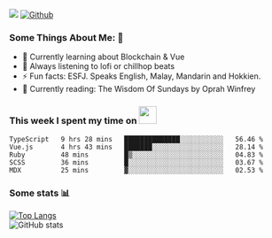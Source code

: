 ![](https://visitor-badge.laobi.icu/badge?page_id=seanho96.seanho96)
[![Github](https://img.shields.io/github/followers/seanho96?label=Follow&style=social)](https://github.com/seanho96)

### Some Things About Me: 👋
- 🌱 Currently learning about Blockchain & Vue
- :musical_note: Always listening to lofi or chillhop beats
- :zap: Fun facts: ESFJ. Speaks English, Malay, Mandarin and Hokkien.
- :book: Currently reading: The Wisdom Of Sundays by Oprah Winfrey

### This week I spent my time on <img src="https://media.giphy.com/media/SvQzkTQb3ZwKcj1QTO/giphy.gif" width="32">

<!--START_SECTION:waka-->

```text
TypeScript   9 hrs 28 mins   ██████████████░░░░░░░░░░░   56.46 %
Vue.js       4 hrs 43 mins   ███████░░░░░░░░░░░░░░░░░░   28.14 %
Ruby         48 mins         █▒░░░░░░░░░░░░░░░░░░░░░░░   04.83 %
SCSS         36 mins         █░░░░░░░░░░░░░░░░░░░░░░░░   03.67 %
MDX          25 mins         ▓░░░░░░░░░░░░░░░░░░░░░░░░   02.53 %
```

<!--END_SECTION:waka-->

### Some stats 📊

[![Top Langs](https://github-readme-stats.vercel.app/api/top-langs/?username=seanho96&layout=compact&theme=graywhite)](https://github.com/anuraghazra/github-readme-stats)
<br/>
![GitHub stats](https://github-readme-stats.vercel.app/api?username=seanho96&show_icons=true&theme=graywhite)

